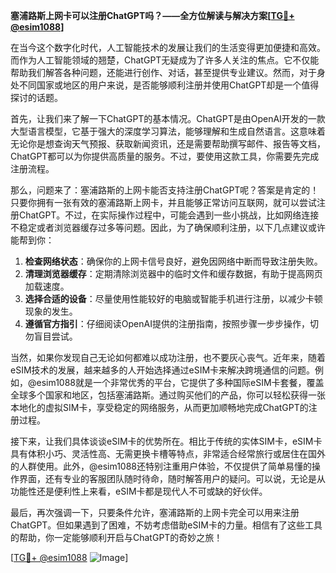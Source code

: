 **塞浦路斯上网卡可以注册ChatGPT吗？——全方位解读与解决方案[[TG💪+ @esim1088](https://t.me/s/esim1088)]**

在当今这个数字化时代，人工智能技术的发展让我们的生活变得更加便捷和高效。而作为人工智能领域的翘楚，ChatGPT无疑成为了许多人关注的焦点。它不仅能帮助我们解答各种问题，还能进行创作、对话，甚至提供专业建议。然而，对于身处不同国家或地区的用户来说，是否能够顺利注册并使用ChatGPT却是一个值得探讨的话题。

首先，让我们来了解一下ChatGPT的基本情况。ChatGPT是由OpenAI开发的一款大型语言模型，它基于强大的深度学习算法，能够理解和生成自然语言。这意味着无论你是想查询天气预报、获取新闻资讯，还是需要帮助撰写邮件、报告等文档，ChatGPT都可以为你提供高质量的服务。不过，要使用这款工具，你需要先完成注册流程。

那么，问题来了：塞浦路斯的上网卡能否支持注册ChatGPT呢？答案是肯定的！只要你拥有一张有效的塞浦路斯上网卡，并且能够正常访问互联网，就可以尝试注册ChatGPT。不过，在实际操作过程中，可能会遇到一些小挑战，比如网络连接不稳定或者浏览器缓存过多等问题。因此，为了确保顺利注册，以下几点建议或许能帮到你：

1. **检查网络状态**：确保你的上网卡信号良好，避免因网络中断而导致注册失败。
2. **清理浏览器缓存**：定期清除浏览器中的临时文件和缓存数据，有助于提高网页加载速度。
3. **选择合适的设备**：尽量使用性能较好的电脑或智能手机进行注册，以减少卡顿现象的发生。
4. **遵循官方指引**：仔细阅读OpenAI提供的注册指南，按照步骤一步步操作，切勿盲目尝试。

当然，如果你发现自己无论如何都难以成功注册，也不要灰心丧气。近年来，随着eSIM技术的发展，越来越多的人开始选择通过eSIM卡来解决跨境通信的问题。例如，@esim1088就是一个非常优秀的平台，它提供了多种国际eSIM卡套餐，覆盖全球多个国家和地区，包括塞浦路斯。通过购买他们的产品，你可以轻松获得一张本地化的虚拟SIM卡，享受稳定的网络服务，从而更加顺畅地完成ChatGPT的注册过程。

接下来，让我们具体谈谈eSIM卡的优势所在。相比于传统的实体SIM卡，eSIM卡具有体积小巧、灵活性高、无需更换卡槽等特点，非常适合经常旅行或居住在国外的人群使用。此外，@esim1088还特别注重用户体验，不仅提供了简单易懂的操作界面，还有专业的客服团队随时待命，随时解答用户的疑问。可以说，无论是从功能性还是便利性上来看，eSIM卡都是现代人不可或缺的好伙伴。

最后，再次强调一下，只要条件允许，塞浦路斯的上网卡完全可以用来注册ChatGPT。但如果遇到了困难，不妨考虑借助eSIM卡的力量。相信有了这些工具的帮助，你一定能够顺利开启与ChatGPT的奇妙之旅！

[[TG💪+ @esim1088](https://t.me/s/esim1088) ![Image](https://i.postimg.cc/4NQfJmqS/Snipaste-2025-05-13-00-14-12.png)]